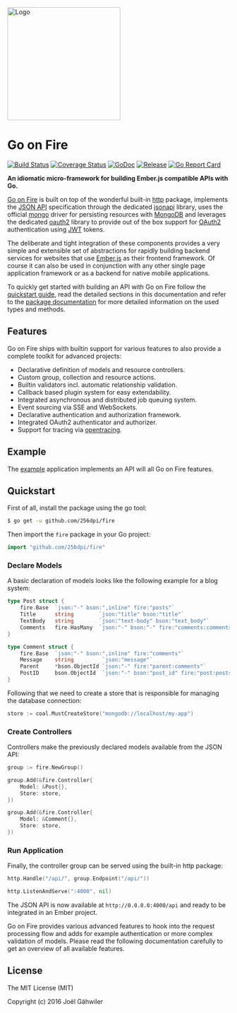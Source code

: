 <img src="http://joel-github-static.s3.amazonaws.com/gonfire/logo.png" alt="Logo" width="256"/>

# Go on Fire

[![Build Status](https://travis-ci.org/256dpi/fire.svg?branch=master)](https://travis-ci.org/256dpi/fire)
[![Coverage Status](https://coveralls.io/repos/github/256dpi/fire/badge.svg?branch=master)](https://coveralls.io/github/256dpi/fire?branch=master)
[![GoDoc](https://godoc.org/github.com/256dpi/fire?status.svg)](http://godoc.org/github.com/256dpi/fire)
[![Release](https://img.shields.io/github/release/256dpi/fire.svg)](https://github.com/256dpi/fire/releases)
[![Go Report Card](https://goreportcard.com/badge/github.com/256dpi/fire)](http://goreportcard.com/report/256dpi/fire)

**An idiomatic micro-framework for building Ember.js compatible APIs with Go.**

[Go on Fire](https://gonfire.org) is built on top of the wonderful built-in [http](https://golang.org/pkg/net/http) package, implements the [JSON API](http://jsonapi.org) specification through the dedicated [jsonapi](https://github.com/256dpi/jsonapi) library, uses the official [mongo](https://github.com/mongodb/mongo-go-driver) driver for persisting resources with [MongoDB](https://www.mongodb.com) and leverages the dedicated [oauth2](https://github.com/256dpi/oauth2) library to provide out of the box support for [OAuth2](https://oauth.net/2/) authentication using [JWT](https://jwt.io) tokens.

The deliberate and tight integration of these components provides a very simple and extensible set of abstractions for rapidly building backend services for websites that use [Ember.js](http://emberjs.com) as their frontend framework. Of course it can also be used in conjunction with any other single page application framework or as a backend for native mobile applications.

To quickly get started with building an API with Go on Fire follow the [quickstart guide](https://github.com/256dpi/fire#quickstart), read the detailed sections in this documentation and refer to the [package documentation](https://godoc.org/github.com/256dpi/fire) for more detailed information on the used types and methods.

## Features

Go on Fire ships with builtin support for various features to also provide a complete toolkit for advanced projects:

- Declarative definition of models and resource controllers.
- Custom group, collection and resource actions.
- Builtin validators incl. automatic relationship validation.
- Callback based plugin system for easy extendability.
- Integrated asynchronous and distributed job queuing system.
- Event sourcing via SSE and WebSockets.
- Declarative authentication and authorization framework.
- Integrated OAuth2 authenticator and authorizer.
- Support for tracing via [opentracing](https://opentracing.io).

## Example

The [example](https://github.com/256dpi/fire/tree/master/example) application implements an API will all Go on Fire features.

## Quickstart

First of all, install the package using the go tool:

```bash
$ go get -u github.com/256dpi/fire
```

Then import the `fire` package in your Go project:

```go
import "github.com/256dpi/fire"
```

### Declare Models

A basic declaration of models looks like the following example for a blog system:

```go
type Post struct {
	fire.Base  `json:"-" bson:",inline" fire:"posts"`
	Title      string        `json:"title" bson:"title"`
	TextBody   string        `json:"text-body" bson:"text_body"`
	Comments   fire.HasMany  `json:"-" bson:"-" fire:"comments:comments:post"`
}

type Comment struct {
	fire.Base  `json:"-" bson:",inline" fire:"comments"`
	Message    string         `json:"message"`
	Parent     *bson.ObjectId `json:"-" fire:"parent:comments"`
	PostID     bson.ObjectId  `json:"-" bson:"post_id" fire:"post:posts"`
}
```

Following that we need to create a store that is responsible for managing the database connection: 

```go
store := coal.MustCreateStore("mongodb://localhost/my-app")
```

### Create Controllers

Controllers make the previously declared models available from the JSON API:

```go
group := fire.NewGroup()

group.Add(&fire.Controller{
    Model: &Post{},
    Store: store,
})

group.Add(&fire.Controller{
    Model: &Comment{},
    Store: store,
})
```

### Run Application

Finally, the controller group can be served using the built-in http package:

```go
http.Handle("/api/", group.Endpoint("/api/"))

http.ListenAndServe(":4000", nil)
```

The JSON API is now available at `http://0.0.0.0:4000/api` and ready to be integrated in an Ember project.

Go on Fire provides various advanced features to hook into the request processing flow and adds for example authentication or more complex validation of models. Please read the following documentation carefully to get an overview of all available features.

## License

The MIT License (MIT)

Copyright (c) 2016 Joël Gähwiler
